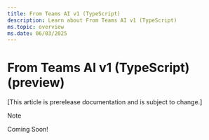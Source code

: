 ```yaml
---
title: From Teams AI v1 (TypeScript)
description: Learn about From Teams AI v1 (TypeScript)
ms.topic: overview
ms.date: 06/03/2025
---
```


# From Teams AI v1 (TypeScript) (preview)

[This article is prerelease documentation and is subject to change.]

> [!NOTE]
> Coming Soon!